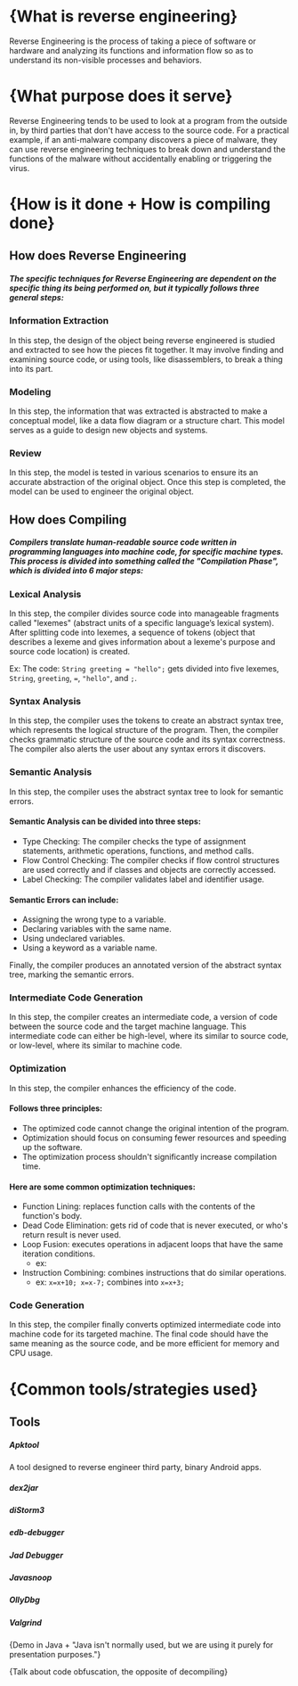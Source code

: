 # {What is reverse engineering}

Reverse Engineering is the process of taking a piece of software or hardware and analyzing its functions and information flow so as to understand its non-visible processes and behaviors.

# {What purpose does it serve}

Reverse Engineering tends to be used to look at a program from the outside in, by third parties that don't have access to the source code. For a practical example, if an anti-malware company discovers a piece of malware, they can use reverse engineering techniques to break down and understand the functions of the malware without accidentally enabling or triggering the virus.

# {How is it done + How is compiling done}

## How does Reverse Engineering

##### The specific techniques for Reverse Engineering are dependent on the specific thing its being performed on, but it typically follows three general steps:

### Information Extraction

In this step, the design of the object being reverse engineered is studied and extracted to see how the pieces fit together. It may involve finding and examining source code, or using tools, like disassemblers, to break a thing into its part.

### Modeling

In this step, the information that was extracted is abstracted to make a conceptual model, like a data flow diagram or a structure chart. This model serves as a guide to design new objects and systems.

### Review

In this step, the model is tested in various scenarios to ensure its an accurate abstraction of the original object. Once this step is completed, the model can be used to engineer the original object.

## How does Compiling

##### Compilers translate human-readable source code written in programming languages into machine code, for specific machine types. This process is divided into something called the "Compilation Phase", which is divided into 6 major steps:

### Lexical Analysis

In this step, the compiler divides source code into manageable fragments called "lexemes" (abstract units of a specific language’s lexical system). After splitting code into lexemes, a sequence of tokens (object that describes a lexeme and gives information about a lexeme's purpose and source code location) is created.

Ex: The code: `String greeting = "hello";` gets divided into five lexemes, `String`, `greeting`, `=`, `"hello"`, and `;`.

### Syntax Analysis

In this step, the compiler uses the tokens to create an abstract syntax tree, which represents the logical structure of the program. Then, the compiler checks grammatic structure of the source code and its syntax correctness. The compiler also alerts the user about any syntax errors it discovers.

### Semantic Analysis

In this step, the compiler uses the abstract syntax tree to look for semantic errors.

#### Semantic Analysis can be divided into three steps:
  - Type Checking: The compiler checks the type of assignment statements, arithmetic operations, functions, and method calls.
  - Flow Control Checking: The compiler checks if flow control structures are used correctly and if classes and objects are correctly accessed.
  - Label Checking: The compiler validates label and identifier usage.

#### Semantic Errors can include:
  - Assigning the wrong type to a variable.
  - Declaring variables with the same name.
  - Using undeclared variables.
  - Using a keyword as a variable name.

Finally, the compiler produces an annotated version of the abstract syntax tree, marking the semantic errors.

### Intermediate Code Generation

In this step, the compiler creates an intermediate code, a version of code between the source code and the target machine language. This intermediate code can either be high-level, where its similar to source code, or low-level, where its similar to machine code.

### Optimization

In this step, the compiler enhances the efficiency of the code.

#### Follows three principles:
  - The optimized code cannot change the original intention of the program.
  - Optimization should focus on consuming fewer resources and speeding up the software.
  - The optimization process shouldn't significantly increase compilation time.

#### Here are some common optimization techniques:
  - Function Lining: replaces function calls with the contents of the function's body.
  - Dead Code Elimination: gets rid of code that is never executed, or who's return result is never used.
  - Loop Fusion: executes operations in adjacent loops that have the same iteration conditions.
    - ex:
  - Instruction Combining: combines instructions that do similar operations.
    - ex: `x=x+10; x=x-7;` combines into `x=x+3;`

### Code Generation

In this step, the compiler finally converts optimized intermediate code into machine code for its targeted machine. The final code should have the same meaning as the source code, and be more efficient for memory and CPU usage.

# {Common tools/strategies used}

## Tools

##### Apktool

A tool designed to reverse engineer third party, binary Android apps.

##### dex2jar

##### diStorm3

##### edb-debugger

##### Jad Debugger

##### Javasnoop

##### OllyDbg

##### Valgrind

{Demo in Java + "Java isn't normally used, but we are using it purely for presentation purposes."}

{Talk about code obfuscation, the opposite of decompiling}
